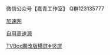 微信公众号【嘉青工作室】
Q群123135777


<a href="https://ghproxy.com/">加速网</a>

<a href="https://ghproxy.com/https://raw.githubusercontent.com/mullvip/TVBox/main/tvbox.json">自用高速源</a>

<a href="https://wwgt.lanzoum.com/b02w6tsoh">TVBox魔改版横屏➕竖屏</a>
